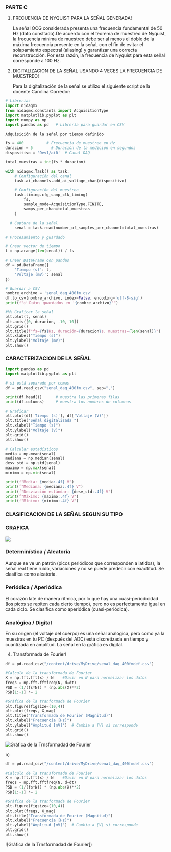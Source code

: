 ### PARTE C
1. FRECUENCIA DE NYQUIST PARA LA SEÑAL GENERADA!
   
   La señal OCG considerada presenta una frecuencia fundamental de 50 Hz (dato consltado).De acuerdo con el teorema de muestreo de Nyquist, la frecuencia mínima 
   de muestreo debe ser al menos el doble de la máxima frecuencia presente en la señal, con el fin de evitar el solapamiento espectral (aliasing) y garantizar 
   una correcta reconstrucción. Por esta razón, la frecuencia de Nyquist para esta señal corresponde a 100 Hz.

2. DIGITALIZACION DE LA SEÑAL USANDO 4 VECES LA FRECUENCIA DE MUESTREO!

   Para la digitalización de la señal se utilizo el siguiente script de la docente Carolina Corredor:
   
``` Python
# Librerias
import nidaqmx
from nidaqmx.constants import AcquisitionType
import matplotlib.pyplot as plt
import numpy as np
import pandas as pd   # Librería para guardar en CSV

```

``` Python
Adquisición de la señal por tiempo definido

fs = 400          # Frecuencia de muestreo en Hz
duracion = 5        # Duración de la medición en segundos
dispositivo = 'Dev1/ai0'  # Canal DAQ

total_muestras = int(fs * duracion)

with nidaqmx.Task() as task:
    # Configuración del canal
    task.ai_channels.add_ai_voltage_chan(dispositivo)

    # Configuración del muestreo
    task.timing.cfg_samp_clk_timing(
        fs,
        sample_mode=AcquisitionType.FINITE,
        samps_per_chan=total_muestras
    )

```

``` Python
  # Captura de la señal
    senal = task.read(number_of_samples_per_channel=total_muestras)
```

``` Python
# Procesamiento y guardado

# Crear vector de tiempo
t = np.arange(len(senal)) / fs

# Crear DataFrame con pandas
df = pd.DataFrame({
    'Tiempo (s)': t,
    'Voltaje (mV)': senal
})

# Guardar a CSV
nombre_archivo = 'senal_daq_400fm.csv'
df.to_csv(nombre_archivo, index=False, encoding='utf-8-sig')
print(f"✅ Datos guardados en '{nombre_archivo}'")

#%% Graficar la señal
plt.plot(t, senal)
plt.axis([0, duracion, -10, 10])
plt.grid()
plt.title(f"fs={fs}Hz, duración={duracion}s, muestras={len(senal)}")
plt.xlabel("Tiempo (s)")
plt.ylabel("Voltaje (mV)")
plt.show()
```
### CARACTERIZACION DE LA SEÑAL 
``` Python
import pandas as pd
import matplotlib.pyplot as plt

# si está separado por comas
df = pd.read_csv("senal_daq_400fm.csv", sep=",")

print(df.head())      # muestra las primeras filas
print(df.columns)     # muestra los nombres de columnas

# Graficar
plt.plot(df['Tiempo (s)'], df['Voltaje (V)'])
plt.title("Señal digitalizada ")
plt.xlabel("Tiempo (s)")
plt.ylabel("Voltaje (V)")
plt.grid()
plt.show()

# Calcular estadísticos
media = np.mean(senal)
mediana = np.median(senal)
desv_std = np.std(senal)
maximo = np.max(senal)
minimo = np.min(senal)

print(f"Media: {media:.4f} V")
print(f"Mediana: {mediana:.4f} V")
print(f"Desviación estándar: {desv_std:.4f} V")
print(f"Máximo: {maximo:.4f} V")
print(f"Mínimo: {minimo:.4f} V")
``` 

### CLASIFICACION DE LA SEÑAL SEGUN SU TIPO

### GRAFICA
![](https://github.com/TomasCobos-rgb/INFORME-2-LAB-SE-ALES-/blob/main/Im%C3%A1genes%20Parte%20A/imagen_2025-09-09_195036244.png?raw=true)

### Determinística / Aleatoria
Aunque se ve un patrón (picos periódicos que corresponden a latidos), la señal real tiene ruido, variaciones y no se puede predecir con exactitud.
Se clasifica como aleatoria.

### Periódica / Aperiódica
El corazón late de manera rítmica, por lo que hay una cuasi-periodicidad (los picos se repiten cada cierto tiempo), pero no es perfectamente igual en cada ciclo.
Se clasifica como aperiódica (cuasi-periódica).
### Analógica / Digital
En su origen (el voltaje del cuerpo) es una señal analógica, pero como ya la muestras en tu PC (después del ADC) está discretizada en tiempo y cuantizada en amplitud.
La señal en la gráfica es digital.



4. Transformada de Fourier!
``` Python
df = pd.read_csv("/content/drive/MyDrive/senal_daq_400fmdef.csv")

#Calculo de la transformada de Fourier
X = np.fft.fft(x) / N    #Divir en N para normalizar los datos
freqs = np.fft.fftfreq(N, d=dt)
PSD = (1/(fs*N)) * (np.abs(X)**2)
PSD[1:-1] *= 2

#Gráfica de la tranformada de Fourier
plt.figure(figsize=(10,4))
plt.plot(freqs, X_mag)
plt.title("Transformada de Fourier (Magnitud)")
plt.xlabel("Frecuencia [Hz]")
plt.ylabel("Amplitud [mV]")  # Cambia a [V] si corresponde
plt.grid()
plt.show()

```
![Gráfica de la Trnsformadad de Fourier](https://github.com/TomasCobos-rgb/INFORME-2-LAB-SE-ALES-/blob/5f4672b112f2bc2e6317a7efc16f58fb44492fc8/Im%C3%A1genes%20Parte%20A/Transformada%20de%20Fourier.png)


b)
``` Python
df = pd.read_csv("/content/drive/MyDrive/senal_daq_400fmdef.csv")

#Calculo de la transformada de Fourier
X = np.fft.fft(x) / N    #Divir en N para normalizar los datos
freqs = np.fft.fftfreq(N, d=dt)
PSD = (1/(fs*N)) * (np.abs(X)**2)
PSD[1:-1] *= 2

#Gráfica de la tranformada de Fourier
plt.figure(figsize=(10,4))
plt.plot(freqs, X_mag)
plt.title("Transformada de Fourier (Magnitud)")
plt.xlabel("Frecuencia [Hz]")
plt.ylabel("Amplitud [mV]")  # Cambia a [V] si corresponde
plt.grid()
plt.show()

```
![Gráfica de la Trnsformadad de Fourier])

